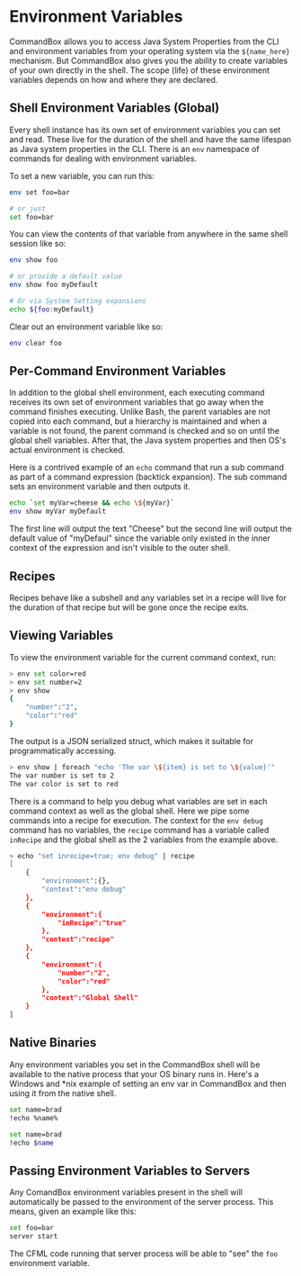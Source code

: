 # Environment Variables

CommandBox allows you to access Java System Properties from the CLI and environment variables from your operating system via the `${name_here}` mechanism. But CommandBox also gives you the ability to create variables of your own directly in the shell. The scope (life) of these environment variables depends on how and where they are declared.

## Shell Environment Variables (Global)

Every shell instance has its own set of environment variables you can set and read. These live for the duration of the shell and have the same lifespan as Java system properties in the CLI. There is an `env` namespace of commands for dealing with environment variables.

To set a new variable, you can run this:

```bash
env set foo=bar

# or just
set foo=bar
```

You can view the contents of that variable from anywhere in the same shell session like so:

```bash
env show foo

# or provide a default value
env show foo myDefault

# Or via System Setting expansions
echo ${foo:myDefault}
```

Clear out an environment variable like so:

```bash
env clear foo
```

## Per-Command Environment Variables

In addition to the global shell environment, each executing command receives its own set of environment variables that go away when the command finishes executing. Unlike Bash, the parent variables are not copied into each command, but a hierarchy is maintained and when a variable is not found, the parent command is checked and so on until the global shell variables. After that, the Java system properties and then OS's actual environment is checked.

Here is a contrived example of an `echo` command that run a sub command as part of a command expression (backtick expansion). The sub command sets an environment variable and then outputs it.

```bash
echo `set myVar=cheese && echo \${myVar}`
env show myVar myDefault
```

The first line will output the text "Cheese" but the second line will output the default value of "myDefaul" since the variable only existed in the inner context of the expression and isn't visible to the outer shell.

## Recipes

Recipes behave like a subshell and any variables set in a recipe will live for the duration of that recipe but will be gone once the recipe exits.

## Viewing Variables

To view the environment variable for the current command context, run:

```bash
> env set color=red
> env set number=2
> env show
{
    "number":"2",
    "color":"red"
}
```

The output is a JSON serialized struct, which makes it suitable for programmatically accessing.

```bash
> env show | foreach "echo 'The var \${item} is set to \${value}'"
The var number is set to 2
The var color is set to red
```

There is a command to help you debug what variables are set in each command context as well as the global shell. Here we pipe some commands into a recipe for execution. The context for the `env debug` command has no variables, the `recipe` command has a variable called `inRecipe` and the global shell as the 2 variables from the example above.

```bash
> echo "set inrecipe=true; env debug" | recipe
[
    {
        "environment":{},
        "context":"env debug"
    },
    {
        "environment":{
            "inRecipe":"true"
        },
        "context":"recipe"
    },
    {
        "environment":{
            "number":"2",
            "color":"red"
        },
        "context":"Global Shell"
    }
]
```

## Native Binaries

Any environment variables you set in the CommandBox shell will be available to the native process that your OS binary runs in. Here's a Windows and \*nix example of setting an env var in CommandBox and then using it from the native shell.

```bash
set name=brad
!echo %name%
```

```bash
set name=brad
!echo $name
```

## Passing Environment Variables to Servers

Any ComandBox environment variables present in the shell will automatically be passed to the environment of the server process. This means, given an example like this:

```bash
set foo=bar
server start
```

The CFML code running that server process will be able to "see" the `foo` environment variable.
